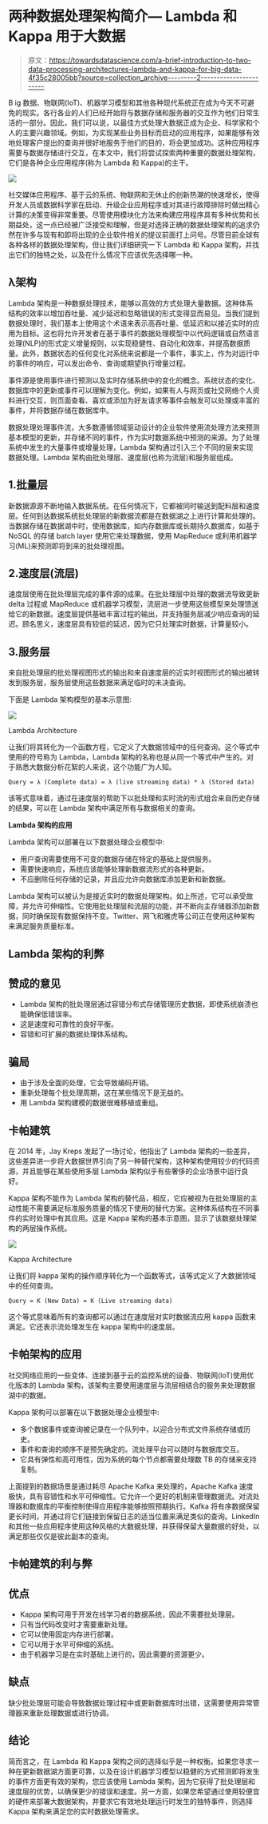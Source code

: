 # 两种数据处理架构简介— Lambda 和 Kappa 用于大数据

> 原文：<https://towardsdatascience.com/a-brief-introduction-to-two-data-processing-architectures-lambda-and-kappa-for-big-data-4f35c28005bb?source=collection_archive---------2----------------------->

B ig 数据、物联网(IoT)、机器学习模型和其他各种现代系统正在成为今天不可避免的现实。各行各业的人们已经开始将与数据存储和服务器的交互作为他们日常生活的一部分。因此，我们可以说，以最佳方式处理大数据正成为企业、科学家和个人的主要兴趣领域。例如，为实现某些业务目标而启动的应用程序，如果能够有效地处理客户提出的查询并很好地服务于他们的目的，将会更加成功。这种应用程序需要与数据存储进行交互，在本文中，我们将尝试探索两种重要的数据处理架构，它们是各种企业应用程序(称为 Lambda 和 Kappa)的主干。

![](img/458ab1d6d9ab214a199cf8acd7c11e18.png)

社交媒体应用程序、基于云的系统、物联网和无休止的创新热潮的快速增长，使得开发人员或数据科学家在启动、升级企业应用程序或对其进行故障排除时做出精心计算的决策变得非常重要。尽管使用模块化方法来构建应用程序具有多种优势和长期益处，这一点已经被广泛接受和理解，但是对选择正确的数据处理架构的追求仍然在许多与现有和即将出现的企业软件相关的提议前面打上问号。尽管目前全球有各种各样的数据处理架构，但让我们详细研究一下 Lambda 和 Kappa 架构，并找出它们的独特之处，以及在什么情况下应该优先选择哪一种。

## **λ架构**

Lambda 架构是一种数据处理技术，能够以高效的方式处理大量数据。这种体系结构的效率以增加吞吐量、减少延迟和忽略错误的形式变得显而易见。当我们提到数据处理时，我们基本上使用这个术语来表示高吞吐量、低延迟和以接近实时的应用为目标。这也将允许开发者在基于事件的数据处理模型中以代码逻辑或自然语言处理(NLP)的形式定义增量规则，以实现稳健性、自动化和效率，并提高数据质量。此外，数据状态的任何变化对系统来说都是一个事件，事实上，作为对运行中的事件的响应，可以发出命令、查询或期望执行增量过程。

事件源是使用事件进行预测以及实时存储系统中的变化的概念。系统状态的变化、数据库中的更新或事件可以理解为变化。例如，如果有人与网页或社交网络个人资料进行交互，则页面查看、喜欢或添加为好友请求等事件会触发可以处理或丰富的事件，并将数据存储在数据库中。

数据处理处理事件流，大多数遵循领域驱动设计的企业软件使用流处理方法来预测基本模型的更新，并存储不同的事件，作为实时数据系统中预测的来源。为了处理系统中发生的大量事件或增量处理，Lambda 架构通过引入三个不同的层来实现数据处理。Lambda 架构由批处理层、速度层(也称为流层)和服务层组成。

## 1.批量层

新数据源源不断地输入数据系统。在任何情况下，它都被同时输送到配料层和速度层。任何到达数据系统批处理层的新数据流都是在数据湖之上进行计算和处理的。当数据存储在数据湖中时，使用数据库，如内存数据库或长期持久数据库，如基于 NoSQL 的存储 batch layer 使用它来处理数据，使用 MapReduce 或利用机器学习(ML)来预测即将到来的批处理视图。

## 2.速度层(流层)

速度层使用在批处理层完成的事件源的成果。在批处理层中处理的数据流导致更新 delta 过程或 MapReduce 或机器学习模型，流层进一步使用这些模型来处理馈送给它的新数据。速度层提供基础丰富过程的输出，并支持服务层减少响应查询的延迟。顾名思义，速度层具有较低的延迟，因为它只处理实时数据，计算量较小。

## 3.服务层

来自批处理层的批处理视图形式的输出和来自速度层的近实时视图形式的输出被转发到服务层，服务层使用这些数据来满足临时的未决查询。

下面是 Lambda 架构模型的基本示意图:

![](img/be038855424955a659146811fb456f6e.png)

Lambda Architecture

让我们将其转化为一个函数方程，它定义了大数据领域中的任何查询。这个等式中使用的符号称为 Lambda，Lambda 架构的名称也是从同一个等式中产生的。对于熟悉大数据分析花絮的人来说，这个功能广为人知。

```
Query = λ (Complete data) = λ (live streaming data) * λ (Stored data)
```

该等式意味着，通过在速度层的帮助下以批处理和实时流的形式组合来自历史存储的结果，可以在 Lambda 架构中满足所有与数据相关的查询。

**Lambda 架构的应用**

Lambda 架构可以部署在以下数据处理企业模型中:

*   用户查询需要使用不可变的数据存储在特定的基础上提供服务。
*   需要快速响应，系统应该能够处理新数据流形式的各种更新。
*   不应删除任何存储的记录，并且应允许向数据库添加更新和新数据。

Lambda 架构可以被认为是接近实时的数据处理架构。如上所述，它可以承受故障，并允许可伸缩性。它使用批处理层和流层的功能，并不断向主存储器添加新数据，同时确保现有数据保持不变。Twitter、网飞和雅虎等公司正在使用这种架构来满足服务质量标准。

## Lambda 架构的利弊

## 赞成的意见

*   Lambda 架构的批处理层通过容错分布式存储管理历史数据，即使系统崩溃也能确保低错误率。
*   这是速度和可靠性的良好平衡。
*   容错和可扩展的数据处理体系结构。

## 骗局

*   由于涉及全面的处理，它会导致编码开销。
*   重新处理每个批处理周期，这在某些情况下是无益的。
*   用 Lambda 架构建模的数据很难移植或重组。

## **卡帕建筑**

在 2014 年，Jay Kreps 发起了一场讨论，他指出了 Lambda 架构的一些差异，这些差异进一步将大数据世界引向了另一种替代架构，这种架构使用较少的代码资源，并且能够在某些使用多层 Lambda 架构似乎有些奢侈的企业场景中运行良好。

Kappa 架构不能作为 Lambda 架构的替代品，相反，它应被视为在批处理层的主动性能不需要满足标准服务质量的情况下使用的替代方案。这种体系结构在不同事件的实时处理中有其应用。这是 Kappa 架构的基本示意图，显示了该数据处理架构的两层操作系统。

![](img/f2e926b02e768c7c7a9299f9bc318f94.png)

Kappa Architecture

让我们将 kappa 架构的操作顺序转化为一个函数等式，该等式定义了大数据领域中的任何查询。

```
Query = K (New Data) = K (Live streaming data)
```

这个等式意味着所有的查询都可以通过在速度层对实时数据流应用 kappa 函数来满足。它还表示流处理发生在 kappa 架构中的速度层。

## **卡帕架构的应用**

社交网络应用的一些变体、连接到基于云的监控系统的设备、物联网(IoT)使用优化版本的 Lambda 架构，该架构主要使用速度层与流层相结合的服务来处理数据湖中的数据。

Kappa 架构可以部署在以下数据处理企业模型中:

*   多个数据事件或查询被记录在一个队列中，以迎合分布式文件系统存储或历史。
*   事件和查询的顺序不是预先确定的。流处理平台可以随时与数据库交互。
*   它具有弹性和高可用性，因为系统的每个节点都需要处理数 TB 的存储来支持复制。

上面提到的数据场景是通过耗尽 Apache Kafka 来处理的，Apache Kafka 速度极快，具有容错性和水平可伸缩性。它允许一个更好的机制来管理数据流。对流处理器和数据库的平衡控制使得应用程序能够按照预期执行。Kafka 将有序数据保留更长时间，并通过将它们链接到保留日志的适当位置来满足类似的查询。LinkedIn 和其他一些应用程序使用这种风格的大数据处理，并获得保留大量数据的好处，以满足那些仅仅是彼此副本的查询。

## 卡帕建筑的利与弊

## **优点**

*   Kappa 架构可用于开发在线学习者的数据系统，因此不需要批处理层。
*   只有当代码改变时才需要重新处理。
*   它可以使用固定内存进行部署。
*   它可以用于水平可伸缩的系统。
*   由于机器学习是在实时基础上进行的，因此需要的资源更少。

## **缺点**

缺少批处理层可能会导致数据处理过程中或更新数据库时出错，这需要使用异常管理器来重新处理数据或进行协调。

## **结论**

简而言之，在 Lambda 和 Kappa 架构之间的选择似乎是一种权衡。如果您寻求一种在更新数据湖方面更可靠，以及在设计机器学习模型以稳健的方式预测即将发生的事件方面更有效的架构，您应该使用 Lambda 架构，因为它获得了批处理层和速度层的优势，以确保更少的错误和速度。另一方面，如果您希望通过使用较便宜的硬件来部署大数据架构，并要求它有效地处理运行时发生的独特事件，则选择 Kappa 架构来满足您的实时数据处理需求。